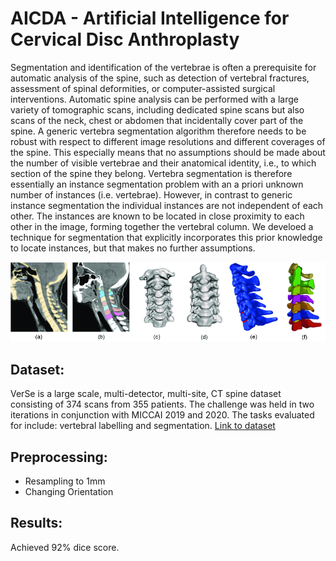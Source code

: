# AICDA - Artificial Intelligence for Cervical Disc Anthroplasty

Segmentation and identification of the vertebrae is often a prerequisite for automatic analysis of the spine, such as detection of vertebral fractures, assessment of spinal deformities, or computer-assisted surgical interventions. Automatic spine analysis can be performed with a large variety of tomographic scans, including dedicated spine scans but also scans of the neck, chest or abdomen that incidentally cover part of the spine. A generic vertebra segmentation algorithm therefore needs to be robust with respect to different image resolutions and different coverages of the spine. This especially means that no assumptions should be made about the number of visible vertebrae and their anatomical identity, i.e., to which section of the spine they belong. Vertebra segmentation is therefore essentially an instance segmentation problem with an a priori unknown number of instances (i.e. vertebrae). However, in contrast to generic instance segmentation the individual instances are not independent of each other. The instances are known to be located in close proximity to each other in the image, forming together the vertebral column. We develoed a technique for segmentation that explicitly incorporates this prior knowledge to locate instances, but that makes no further assumptions.

![Cervical Spine](https://github.com/Minhah-Saleem/Cervical-Spine-Segmentation/blob/main/cervical.png)

## Dataset:
VerSe is a large scale, multi-detector, multi-site, CT spine dataset consisting of 374 scans from 355 patients. The challenge was held in two iterations in conjunction with MICCAI 2019 and 2020. The tasks evaluated for include: vertebral labelling and segmentation.
[Link to dataset](https://paperswithcode.com/dataset/verse-1)

## Preprocessing:
- Resampling to 1mm
- Changing Orientation


## Results:

Achieved 92% dice score.
